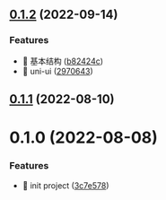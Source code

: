 ## [0.1.2](https://github.com/xiaoyao-Ye/wechat/compare/0.1.1...0.1.2) (2022-09-14)

### Features

- 🎸 基本结构 ([b82424c](https://github.com/xiaoyao-Ye/wechat/commit/b82424cee77cdb9438d740990b0296b1b0961837))
- 🎸 uni-ui ([2970643](https://github.com/xiaoyao-Ye/wechat/commit/297064320a8b542e7ec235381c2532fe14f21913))

## [0.1.1](https://github.com/xiaoyao-Ye/wechat/compare/0.1.0...0.1.1) (2022-08-10)

# 0.1.0 (2022-08-08)

### Features

- 🎸 init project ([3c7e578](https://github.com/xiaoyao-Ye/wechat/commit/3c7e578be7172fa1f1f89921e9dac21c810b1ffe))

